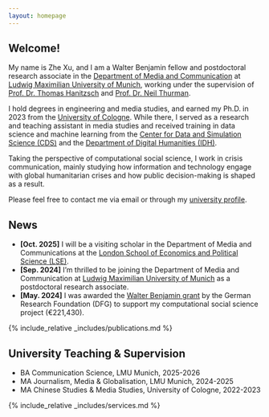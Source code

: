 ```yaml
---
layout: homepage
---
```


## Welcome!
My name is Zhe Xu, and I am a Walter Benjamin fellow and postdoctoral research associate in the [Department of Media and Communication](https://www.ifkw.uni-muenchen.de/index.html) at [Ludwig Maximilian University of Munich](https://www.lmu.de/en/), working under the supervision of [Prof. Dr. Thomas Hanitzsch](https://www.ifkw.uni-muenchen.de/organisation/personen/professoren/hanitzsch_thomas/index.html) and [Prof. Dr. Neil Thurman](https://neilthurman.com/). 

I hold degrees in engineering and media studies, and earned my Ph.D. in 2023 from the [University of Cologne](https://www.uni-koeln.de/en/). While there, I served as a research and teaching assistant in media studies and received training in data science and machine learning from the [Center for Data and Simulation Science (CDS)](https://cds.uni-koeln.de/en/) and the [Department of Digital Humanities (IDH)](https://dh.phil-fak.uni-koeln.de/). 

Taking the perspective of computational social science, I work in crisis communication, mainly studying how information and technology engage with global humanitarian crises and how public decision-making is shaped as a result.

Please feel free to contact me via email or through my [university profile](https://www.ifkw.uni-muenchen.de/organisation/personen/mitarbeiter/xu_zhe/index.html).

## News

- **[Oct. 2025]** I will be a visiting scholar in the Department of Media and Communications at the [London School of Economics and Political Science (LSE)](https://www.lse.ac.uk/).
- **[Sep. 2024]** I’m thrilled to be joining the Department of Media and Communication at [Ludwig Maximilian University of Munich](https://www.lmu.de/en/) as a postdoctoral research associate.
- **[May. 2024]** I was awarded the [Walter Benjamin grant](https://www.dfg.de/en/research-funding/funding-opportunities/programmes/individual/walter-benjamin) by the German Research Foundation (DFG) to support my computational social science project (€221,430).

{% include_relative _includes/publications.md %}

## University Teaching & Supervision

- BA Communication Science, LMU Munich, 2025-2026
- MA Journalism, Media & Globalisation, LMU Munich, 2024-2025
- MA Chinese Studies & Media Studies, University of Cologne, 2022-2023

{% include_relative _includes/services.md %}
